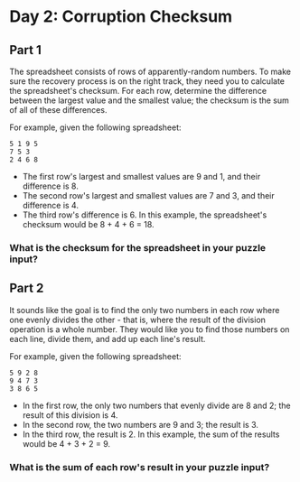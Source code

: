 # Day 2: Corruption Checksum

## Part 1
The spreadsheet consists of rows of apparently-random numbers. To make sure the recovery process is on the right track, they need you to calculate the spreadsheet's checksum. For each row, determine the difference between the largest value and the smallest value; the checksum is the sum of all of these differences.

For example, given the following spreadsheet:
```
5 1 9 5
7 5 3
2 4 6 8
```

*   The first row's largest and smallest values are 9 and 1, and their difference is 8.
*   The second row's largest and smallest values are 7 and 3, and their difference is 4.
*   The third row's difference is 6.
In this example, the spreadsheet's checksum would be 8 + 4 + 6 = 18.

### What is the checksum for the spreadsheet in your puzzle input?

## Part 2
It sounds like the goal is to find the only two numbers in each row where one evenly divides the other - that is, where the result of the division operation is a whole number. They would like you to find those numbers on each line, divide them, and add up each line's result.

For example, given the following spreadsheet:
```
5 9 2 8
9 4 7 3
3 8 6 5
```

*   In the first row, the only two numbers that evenly divide are 8 and 2; the result of this division is 4.
*   In the second row, the two numbers are 9 and 3; the result is 3.
*   In the third row, the result is 2.
In this example, the sum of the results would be 4 + 3 + 2 = 9.

### What is the sum of each row's result in your puzzle input?
